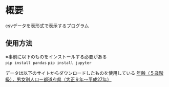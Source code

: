 # 概要
csvデータを表形式で表示するプログラム

## 使用方法
※事前に以下のものをインストールする必要がある  
`pip install pandas`
`pip install jupyter`

データは以下のサイトからダウンロードしたものを使用している
[年齢（５歳階級），男女別人口－都道府県（大正９年～平成27年）](https://www.e-stat.go.jp/stat-search/files?page=1&layout=datalist&toukei=00200521&tstat=000001011777&cycle=0&tclass1=000001094741&stat_infid=000031523105)
